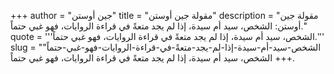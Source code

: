 +++
author = "جين أوستن"
title = "مقولة جين أوستن"
description = "مقولة جين أوستن: الشخص، سيد أم سيدة، إذا لم يجد متعةً في قراءة الروايات، فهو غبي حتماً."
quote = '''الشخص، سيد أم سيدة، إذا لم يجد متعةً في قراءة الروايات، فهو غبي حتماً.'''
slug = "الشخص-سيد-أم-سيدة-إذا-لم-يجد-متعةً-في-قراءة-الروايات-فهو-غبي-حتماً"
+++
الشخص، سيد أم سيدة، إذا لم يجد متعةً في قراءة الروايات، فهو غبي حتماً.
